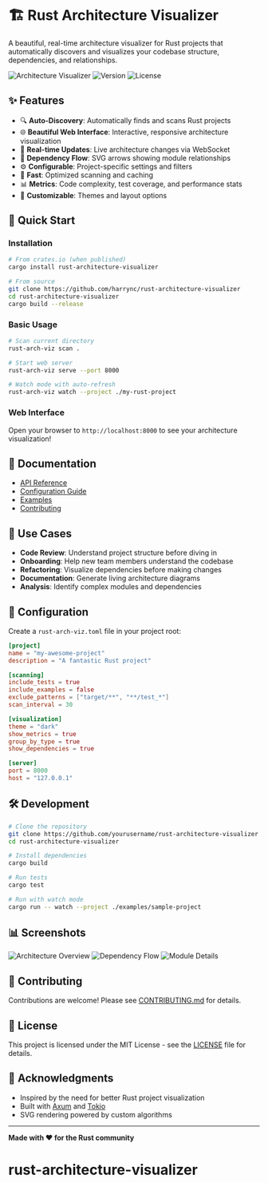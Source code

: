 # 🏗️ Rust Architecture Visualizer

A beautiful, real-time architecture visualizer for Rust projects that automatically discovers and visualizes your codebase structure, dependencies, and relationships.

![Architecture Visualizer](https://img.shields.io/badge/rust-architecture--visualizer-blue?style=for-the-badge&logo=rust)
![Version](https://img.shields.io/badge/version-0.1.0-green?style=for-the-badge)
![License](https://img.shields.io/badge/license-MIT-blue?style=for-the-badge)

## ✨ Features

- 🔍 **Auto-Discovery**: Automatically finds and scans Rust projects
- 🌐 **Beautiful Web Interface**: Interactive, responsive architecture visualization
- 🔄 **Real-time Updates**: Live architecture changes via WebSocket
- 🎯 **Dependency Flow**: SVG arrows showing module relationships
- ⚙️ **Configurable**: Project-specific settings and filters
- 🚀 **Fast**: Optimized scanning and caching
- 📊 **Metrics**: Code complexity, test coverage, and performance stats
- 🎨 **Customizable**: Themes and layout options

## 🚀 Quick Start

### Installation

```bash
# From crates.io (when published)
cargo install rust-architecture-visualizer

# From source
git clone https://github.com/harrync/rust-architecture-visualizer
cd rust-architecture-visualizer
cargo build --release
```

### Basic Usage

```bash
# Scan current directory
rust-arch-viz scan .

# Start web server
rust-arch-viz serve --port 8000

# Watch mode with auto-refresh
rust-arch-viz watch --project ./my-rust-project

```

### Web Interface

Open your browser to `http://localhost:8000` to see your architecture visualization!

## 📖 Documentation

- [API Reference](docs/API.md)
- [Configuration Guide](docs/CONFIGURATION.md)
- [Examples](examples/)
- [Contributing](CONTRIBUTING.md)

## 🎯 Use Cases

- **Code Review**: Understand project structure before diving in
- **Onboarding**: Help new team members understand the codebase
- **Refactoring**: Visualize dependencies before making changes
- **Documentation**: Generate living architecture diagrams
- **Analysis**: Identify complex modules and dependencies

## 🔧 Configuration

Create a `rust-arch-viz.toml` file in your project root:

```toml
[project]
name = "my-awesome-project"
description = "A fantastic Rust project"

[scanning]
include_tests = true
include_examples = false
exclude_patterns = ["target/**", "**/test_*"]
scan_interval = 30

[visualization]
theme = "dark"
show_metrics = true
group_by_type = true
show_dependencies = true

[server]
port = 8000
host = "127.0.0.1"
```

## 🛠️ Development

```bash
# Clone the repository
git clone https://github.com/yourusername/rust-architecture-visualizer
cd rust-architecture-visualizer

# Install dependencies
cargo build

# Run tests
cargo test

# Run with watch mode
cargo run -- watch --project ./examples/sample-project
```

## 📊 Screenshots

![Architecture Overview](docs/screenshots/overview.png)
![Dependency Flow](docs/screenshots/dependencies.png)
![Module Details](docs/screenshots/module-details.png)

## 🤝 Contributing

Contributions are welcome! Please see [CONTRIBUTING.md](CONTRIBUTING.md) for details.

## 📄 License

This project is licensed under the MIT License - see the [LICENSE](LICENSE) file for details.

## 🙏 Acknowledgments

- Inspired by the need for better Rust project visualization
- Built with [Axum](https://github.com/tokio-rs/axum) and [Tokio](https://tokio.rs/)
- SVG rendering powered by custom algorithms

---

**Made with ❤️ for the Rust community**

# rust-architecture-visualizer
